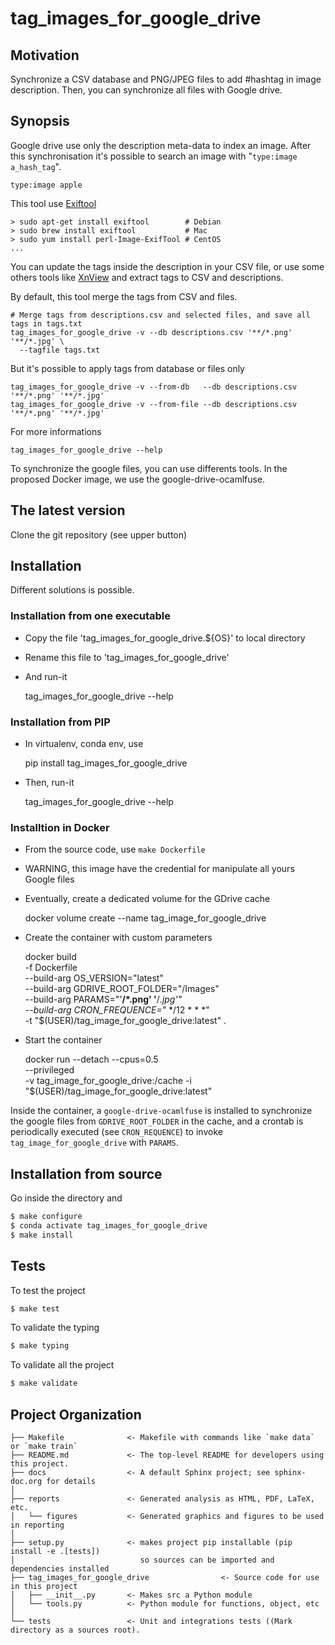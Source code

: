 # tag_images_for_google_drive

## Motivation

Synchronize a CSV database and PNG/JPEG files to add #hashtag in image description.
Then, you can synchronize all files with Google drive.

## Synopsis

Google drive use only the description meta-data to index an image.
After this synchronisation it's possible to search an image with
"`type:image a_hash_tag`".

    type:image apple

This tool use [Exiftool](https://github.com/exiftool/exiftool)

    > sudo apt-get install exiftool        # Debian
    > sudo brew install exiftool           # Mac
    > sudo yum install perl-Image-ExifTool # CentOS
    ...

You can update the tags inside the description in your CSV file,
or use some others tools like [XnView](https://www.xnview.com/fr/)
and extract tags to CSV and descriptions.

By default, this tool merge the tags from CSV and files.

    # Merge tags from descriptions.csv and selected files, and save all tags in tags.txt
    tag_images_for_google_drive -v --db descriptions.csv '**/*.png' '**/*.jpg' \
      --tagfile tags.txt

But it's possible to apply tags from database or files only

    tag_images_for_google_drive -v --from-db   --db descriptions.csv '**/*.png' '**/*.jpg'
    tag_images_for_google_drive -v --from-file --db descriptions.csv '**/*.png' '**/*.jpg'

For more informations

    tag_images_for_google_drive --help


To synchronize the google files, you can use differents tools.
In the proposed Docker image, we use the google-drive-ocamlfuse.

## The latest version

Clone the git repository (see upper button)

## Installation

Different solutions is possible.

### Installation from one executable
- Copy the file 'tag_images_for_google_drive.${OS}' to local directory
- Rename this file to 'tag_images_for_google_drive'
- And run-it


    tag_images_for_google_drive --help

### Installation from PIP
- In virtualenv, conda env, use


    pip install tag_images_for_google_drive

- Then, run-it


    tag_images_for_google_drive --help


### Installtion in Docker
- From the source code, use `make Dockerfile`
- WARNING, this image have the credential for manipulate all yours Google files
- Eventually, create a dedicated volume for the GDrive cache


    docker volume create --name tag_image_for_google_drive

- Create the container with custom parameters


    docker build \
		-f Dockerfile \
		--build-arg OS_VERSION="latest" \
		--build-arg GDRIVE_ROOT_FOLDER="/Images" \
		--build-arg PARAMS="'**/*.png' '**/*.jpg'" \
		--build-arg CRON_FREQUENCE="* */12 * * *" \
		-t "$(USER)/tag_image_for_google_drive:latest" .

- Start the container


    docker run --detach --cpus=0.5 \
        --privileged \
		-v tag_image_for_google_drive:/cache
		-i "$(USER)/tag_image_for_google_drive:latest"

Inside the container, a `google-drive-ocamlfuse` is installed to synchronize the google files
from `GDRIVE_ROOT_FOLDER` in the cache, and a crontab is periodically executed (see `CRON_REQUENCE`)
to invoke `tag_image_for_google_drive` with `PARAMS`.

## Installation from source

Go inside the directory and
```bash
$ make configure
$ conda activate tag_images_for_google_drive
$ make install
```

## Tests

To test the project
```bash
$ make test
```

To validate the typing
```bash
$ make typing
```

To validate all the project
```bash
$ make validate
```

## Project Organization

    ├── Makefile              <- Makefile with commands like `make data` or `make train`
    ├── README.md             <- The top-level README for developers using this project.
    ├── docs                  <- A default Sphinx project; see sphinx-doc.org for details
    │
    ├── reports               <- Generated analysis as HTML, PDF, LaTeX, etc.
    │   └── figures           <- Generated graphics and figures to be used in reporting
    │
    ├── setup.py              <- makes project pip installable (pip install -e .[tests])
    │                            so sources can be imported and dependencies installed
    ├── tag_images_for_google_drive                <- Source code for use in this project
    │   ├── __init__.py       <- Makes src a Python module
    │   └── tools.py          <- Python module for functions, object, etc
    │
    └── tests                 <- Unit and integrations tests ((Mark directory as a sources root).


